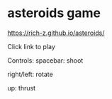 # asteroids game
https://rich-z.github.io/asteroids/

Click link to play

Controls:
spacebar: shoot

right/left: rotate

up: thrust
